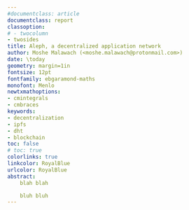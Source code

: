 ```yaml
---
#documentclass: article
documentclass: report
classoption:
# - twocolumn
- twosides
title: Aleph, a decentralized application network
author: Moshe Malawach (<moshe.malawach@protonmail.com>)
date: \today
geometry: margin=1in
fontsize: 12pt
fontfamily: ebgaramond-maths
monofont: Menlo
newtxmathoptions:
- cmintegrals
- cmbraces
keywords:
- decentralization
- ipfs
- dht
- blockchain
toc: false
# toc: true
colorlinks: true
linkcolor: RoyalBlue
urlcolor: RoyalBlue
abstract:
    blah blah

    bluh bluh
---
```


